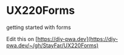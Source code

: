 # UX220Forms
getting started with forms

Edit this on [https://diy-pwa.dev](https://diy-pwa.dev/~/gh/StayFar/UX220Forms)
